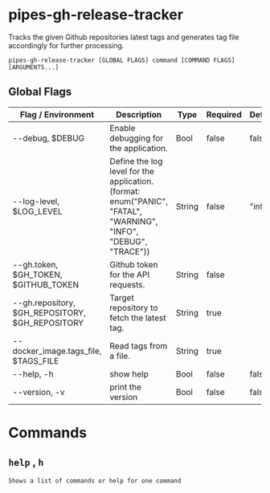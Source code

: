 # pipes-gh-release-tracker

Tracks the given Github repositories latest tags and generates tag file accordingly for further processing.

`pipes-gh-release-tracker [GLOBAL FLAGS] command [COMMAND FLAGS] [ARGUMENTS...]`

## Global Flags

| Flag / Environment |  Description   |  Type    | Required | Default |
|---------------- | --------------- | --------------- |  --------------- |  --------------- |
| --debug, $DEBUG | Enable debugging for the application. |  Bool  | false | false |
| --log-level, $LOG_LEVEL | Define the log level for the application. (format: enum(&#34;PANIC&#34;, &#34;FATAL&#34;, &#34;WARNING&#34;, &#34;INFO&#34;, &#34;DEBUG&#34;, &#34;TRACE&#34;)) |  String  | false | &#34;info&#34; |
| --gh.token, $GH_TOKEN, $GITHUB_TOKEN | Github token for the API requests. |  String  | false |  |
| --gh.repository, $GH_REPOSITORY, $GH_REPOSITORY | Target repository to fetch the latest tag. |  String  | true |  |
| --docker_image.tags_file, $TAGS_FILE | Read tags from a file. |  String  | true |  |
| --help, -h | show help |  Bool  | false | false |
| --version, -v | print the version |  Bool  | false | false |

# Commands

## `help` , `h`

`Shows a list of commands or help for one command`
